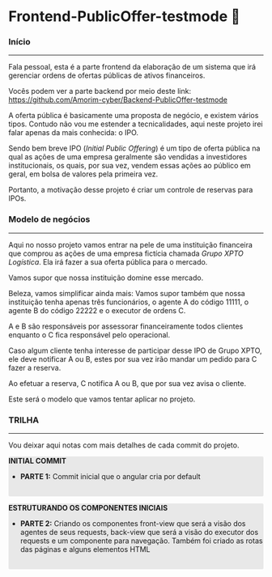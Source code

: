 # Frontend-PublicOffer-testmode :flags:

### Início

<hr>

Fala pessoal, esta é a parte frontend da elaboração de um sistema que irá gerenciar ordens de ofertas públicas de ativos financeiros.

Vocês podem ver a parte backend por meio deste link: https://github.com/Amorim-cyber/Backend-PublicOffer-testmode

A oferta pública é basicamente uma proposta de negócio, e existem vários tipos. Contudo não vou me estender a tecnicalidades, aqui neste projeto irei falar apenas da mais conhecida: o IPO.

Sendo bem breve IPO (*Initial Public Offering*)  é um tipo de oferta pública na qual as ações de uma empresa geralmente são vendidas a investidores institucionais, os quais, por sua vez, vendem essas ações ao público em geral, em bolsa de valores pela primeira vez.

Portanto, a motivação desse projeto é criar um controle de reservas para IPOs.

### Modelo de negócios

<hr>


Aqui no nosso projeto vamos entrar na pele de uma instituição financeira que comprou as ações de uma empresa fictícia chamada *Grupo XPTO Logística*. Ela irá fazer a sua oferta pública para o mercado.

Vamos supor que nossa instituição domine esse mercado.

Beleza, vamos simplificar ainda mais: Vamos supor também que nossa instituição tenha apenas três funcionários, o agente A do código 11111, o agente B do código 22222 e o executor de ordens C. 

A e B são responsáveis por assessorar financeiramente todos clientes enquanto o C fica responsável pelo operacional.

Caso algum cliente tenha interesse de participar desse IPO de Grupo XPTO, ele deve notificar A ou B, estes por sua vez irão mandar um pedido para C fazer a reserva. 

Ao efetuar a reserva, C notifica A ou B, que por sua vez avisa o cliente.

Este será o modelo que vamos tentar aplicar no projeto.

### TRILHA

<hr>

Vou deixar aqui notas com mais detalhes de cada commit do projeto.

<div style="background-color: #E8E8E8; border-radius: 3px;">
   <p><strong>INITIAL COMMIT</strong></p>
    <ul>
        <li><strong>PARTE 1:</strong> Commit inicial que o angular cria por default</li>
    </ul>
    <br>
</div>

<div style="background-color: #E8E8E8; border-radius: 3px;">
   <p><strong>ESTRUTURANDO OS COMPONENTES INICIAIS</strong></p>
    <ul>
        <li><strong>PARTE 2:</strong> Criando os componentes front-view que será a visão dos agentes de seus requests, back-view que será a visão do executor dos requests e um componente para navegação. Também foi criado as rotas das páginas e alguns elementos HTML</li>
    </ul>
    <br>
</div>


